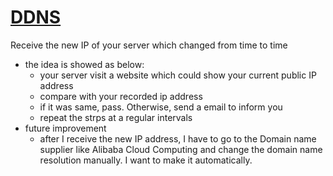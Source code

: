 # [DDNS](https://github.com/Thomaszz4/DDNS/blob/main/DDNS.py)
Receive the new IP of your server which changed from time to time

* the idea is showed as below:
	* your server visit a website which could show your current public IP address
	* compare with your recorded ip address
	* if it was same, pass. Otherwise, send a email to inform you
	* repeat the strps at a regular intervals
* future improvement
	* after I receive the new IP address, I have to go to the Domain name supplier like Alibaba Cloud Computing and change the domain name resolution manually. I want to make it automatically.
